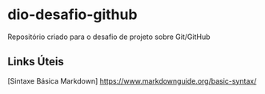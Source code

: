 # dio-desafio-github
Repositório criado para o desafio de projeto sobre Git/GitHub

## Links Úteis
[Sintaxe Básica Markdown] https://www.markdownguide.org/basic-syntax/
